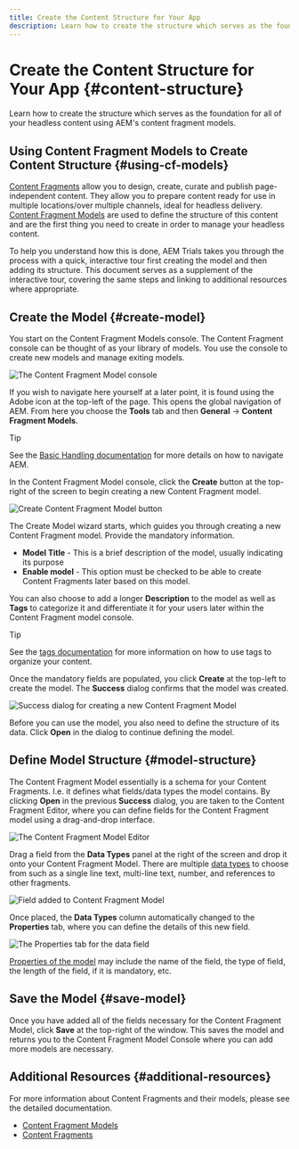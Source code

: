 ```yaml
---
title: Create the Content Structure for Your App
description: Learn how to create the structure which serves as the foundation for all of your headless content using AEM's content fragment models.
---
```


# Create the Content Structure for Your App {#content-structure}

Learn how to create the structure which serves as the foundation for all of your headless content using AEM's content fragment models.

## Using Content Fragment Models to Create Content Structure {#using-cf-models}

[Content Fragments](/help/assets/content-fragments/content-fragments.md) allow you to design, create, curate and publish page-independent content. They allow you to prepare content ready for use in multiple locations/over multiple channels, ideal for headless delivery. [Content Fragment Models](/help/assets/content-fragments/content-fragments-models.md) are used to define the structure of this content and are the first thing you need to create in order to manage your headless content.

To help you understand how this is done, AEM Trials takes you through the process with a quick, interactive tour first creating the model and then adding its structure. This document serves as a supplement of the interactive tour, covering the same steps and linking to additional resources where appropriate.

## Create the Model {#create-model}

You start on the Content Fragment Models console. The Content Fragment console can be thought of as your library of models. You use the console to create new models and manage exiting models.

![The Content Fragment Model console]()

If you wish to navigate here yourself at a later point, it is found using the Adobe icon at the top-left of the page. This opens the global navigation of AEM. From here you choose the **Tools** tab and then **General** -&gt; **Content Fragment Models**.

>[!TIP]
>
>See the [Basic Handling documentation](/help/sites-cloud/authoring/getting-started/basic-handling.md) for more details on how to navigate AEM.

In the Content Fragment Model console, click the **Create** button at the top-right of the screen to begin creating a new Content Fragment model.

![Create Content Fragment Model button]()

The Create Model wizard starts, which guides you through creating a new Content Fragment model. Provide the mandatory information.

* **Model Title** - This is a brief description of the model, usually indicating its purpose
* **Enable model** - This option must be checked to be able to create Content Fragments later based on this model.

You can also choose to add a longer **Description** to the model as well as **Tags** to categorize it and differentiate it for your users later within the Content Fragment model console.

>[!TIP]
>
>See the [tags documentation](/help/sites-cloud/authoring/features/tags.md) for more information on how to use tags to organize your content.

Once the mandatory fields are populated, you click **Create** at the top-left to create the model. The **Success** dialog confirms that the model was created.

![Success dialog for creating a new Content Fragment Model]()

Before you can use the model, you also need to define the structure of its data. Click **Open** in the dialog to continue defining the model.

## Define Model Structure {#model-structure}

The Content Fragment Model essentially is a schema for your Content Fragments. I.e. it defines what fields/data types the model contains. By clicking **Open** in the previous **Success** dialog, you are taken to the Content Fragment Editor, where you can define fields for the Content Fragment model using a drag-and-drop interface.

![The Content Fragment Model Editor]()

Drag a field from the **Data Types** panel at the right of the screen and drop it onto your Content Fragment Model. There are multiple [data types](/help/assets/content-fragments/content-fragments-models.md#data-types) to choose from such as a single line text, multi-line text, number, and references to other fragments.

![Field added to Content Fragment Model]()

Once placed, the **Data Types** column automatically changed to the **Properties** tab, where you can define the details of this new field.

![The Properties tab for the data field]()

[Properties of the model](/help/assets/content-fragments/content-fragments-models.md#properties) may include the name of the field, the type of field, the length of the field, if it is mandatory, etc.

## Save the Model {#save-model}

Once you have added all of the fields necessary for the Content Fragment Model, click **Save** at the top-right of the window. This saves the model and returns you to the Content Fragment Model Console where you can add more models are necessary.

## Additional Resources {#additional-resources}

For more information about Content Fragments and their models, please see the detailed documentation.

* [Content Fragment Models](/help/assets/content-fragments/content-fragments-models.md)
* [Content Fragments](/help/assets/content-fragments/content-fragments.md)